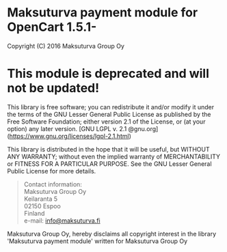 Maksuturva payment module for OpenCart 1.5.1-
==========================================================
Copyright (C) 2016 Maksuturva Group Oy

This module is deprecated and will not be updated!
===

This library is free software; you can redistribute it and/or modify it under the terms of the GNU Lesser General Public
License as published by the Free Software Foundation; either version 2.1 of the License, or (at your option) any later version.
[GNU LGPL v. 2.1 @gnu.org] (https://www.gnu.org/licenses/lgpl-2.1.html)

This library is distributed in the hope that it will be useful, but WITHOUT ANY WARRANTY; without even the implied warranty of MERCHANTABILITY or FITNESS FOR A PARTICULAR PURPOSE.  See the GNU Lesser General Public License for more details.

> Contact information:  
Maksuturva Group Oy  
Keilaranta 5  
02150 Espoo  
Finland  
e-mail: info@maksuturva.fi
 
Maksuturva Group Oy, hereby disclaims all copyright interest in
the library 'Maksuturva payment module' written for Maksuturva Group Oy
